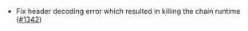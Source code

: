 - Fix header decoding error which resulted in killing the chain runtime ([#1342](https://github.com/informalsystems/ibc-rs/issues/1342))
